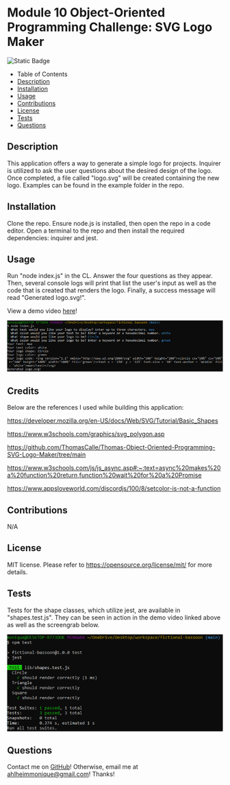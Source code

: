 # Module 10 Object-Oriented Programming Challenge: SVG Logo Maker
![Static Badge](https://img.shields.io/badge/license-MIT-pink)

- Table of Contents
- [Description](#Description)
- [Installation](#Installation)
- [Usage](#Usage)
- [Contributions](#Contributions)
- [License](#License)
- [Tests](#Tests)
- [Questions](#Questions)

## Description
This application offers a way to generate a simple logo for projects. Inquirer is utilized to ask the user questions about the desired design of the logo. Once completed, a file called "logo.svg" will be created containing the new logo. Examples can be found in the example folder in the repo.

## Installation
Clone the repo. Ensure node.js is installed, then open the repo in a code editor. Open a terminal to the repo and then install the required dependencies: inquirer and jest. 

## Usage
Run "node index.js" in the CL. Answer the four questions as they appear. Then, several console logs will print that list the user's input as well as the code that is created that renders the logo. Finally, a success message will read "Generated logo.svg!". 

View a demo video [here](https://drive.google.com/file/d/1BLXPhrwMg942sgyxoUFI7m-jtMOlfmNF/view)!

![screengrab](/screengrabs/app_screengrab.png)

## Credits
Below are the references I used while building this application:

https://developer.mozilla.org/en-US/docs/Web/SVG/Tutorial/Basic_Shapes

https://www.w3schools.com/graphics/svg_polygon.asp

https://github.com/ThomasCalle/Thomas-Object-Oriented-Programming-SVG-Logo-Maker/tree/main 

https://www.w3schools.com/js/js_async.asp#:~:text=async%20makes%20a%20function%20return,function%20wait%20for%20a%20Promise

https://www.appsloveworld.com/discordjs/100/8/setcolor-is-not-a-function 

## Contributions
N/A

## License
MIT license.
Please refer to https://opensource.org/license/mit/ for more details.

## Tests
Tests for the shape classes, which utilize jest, are available in "shapes.test.js". They can be seen in action in the demo video linked above as well as the screengrab below.

![screengrab](/screengrabs/test_screengrab.png)

## Questions
Contact me on [GitHub](https://github.com/mahlheim)!
Otherwise, email me at ahlheimmonique@gmail.com! Thanks!
